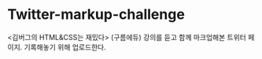 # Twitter-markup-challenge
&lt;김버그의 HTML&amp;CSS는 재밌다> (구름에듀) 강의를 듣고 함께 마크업해본 트위터 페이지. 기록해놓기 위해 업로드한다.
